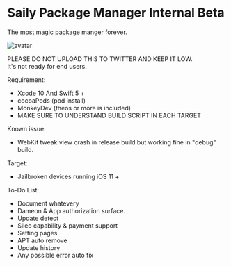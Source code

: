 # Saily Package Manager Internal Beta
The most magic package manger forever.  

![avatar](https://github.com/Co2333/SailyPackageManager/raw/master/Artwork/LongBG.png)   

PLEASE DO NOT UPLOAD THIS TO TWITTER AND KEEP IT LOW.  
It's not ready for end users.  

Requirement:   
  - Xcode 10 And Swift 5 +  
  - cocoaPods  (pod install)
  - MonkeyDev (theos or more is included)
  - MAKE SURE TO UNDERSTAND BUILD SCRIPT IN EACH TARGET
  
Known issue:
  - WebKit tweak view crash in release build but working fine in "debug" build.
  
  
Target:  
  - Jailbroken devices running iOS 11 +  
  
To-Do List:
  - Document whatevery
  - Dameon & App authorization surface.
  - Update detect
  - Sileo capability & payment support
  - Setting pages
  - APT auto remove
  - Update history
  - Any possible error auto fix
